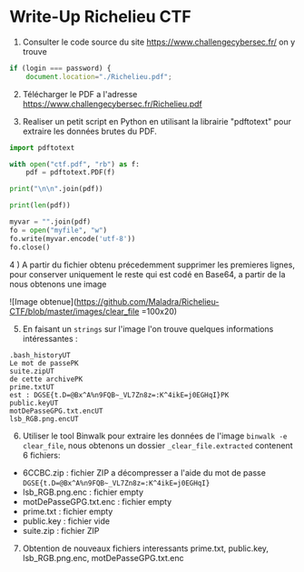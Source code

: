# Write-Up Richelieu CTF

1) Consulter le code source du site https://www.challengecybersec.fr/ on y trouve


```javascript
if (login === password) {
    document.location="./Richelieu.pdf";
```


2) Télécharger le PDF a l'adresse https://www.challengecybersec.fr/Richelieu.pdf


3) Realiser un petit script en Python en utilisant la librairie "pdftotext" pour extraire les données brutes du PDF.


```python
import pdftotext

with open("ctf.pdf", "rb") as f:
    pdf = pdftotext.PDF(f)

print("\n\n".join(pdf))

print(len(pdf))

myvar = "".join(pdf)
fo = open("myfile", "w")
fo.write(myvar.encode('utf-8'))
fo.close()
```

4 ) A partir du fichier obtenu précedemment supprimer les premieres lignes, pour conserver uniquement le reste qui est codé en Base64, a partir de la nous obtenons une image 

![Image obtenue](https://github.com/Maladra/Richelieu-CTF/blob/master/images/clear_file =100x20)


5) En faisant un `strings` sur l'image l'on trouve quelques informations intéressantes : 

```
.bash_historyUT  
Le mot de passePK  
suite.zipUT  
de cette archivePK  
prime.txtUT  
est : DGSE{t.D=@Bx^A%n9FQB~_VL7Zn8z=:K^4ikE=j0EGHqI}PK  
public.keyUT  
motDePasseGPG.txt.encUT  
lsb_RGB.png.encUT
```


6) Utiliser le tool Binwalk pour extraire les données de l'image `binwalk -e clear_file`, nous obtenons un dossier `_clear_file.extracted` contenent 6 fichiers: 
- 6CCBC.zip : fichier ZIP a décompresser a l'aide du mot de passe `DGSE{t.D=@Bx^A%n9FQB~_VL7Zn8z=:K^4ikE=j0EGHqI}`
- lsb_RGB.png.enc : fichier empty
- motDePasseGPG.txt.enc : fichier empty
- prime.txt : fichier empty
- public.key : fichier vide
- suite.zip : fichier ZIP


7)  Obtention de nouveaux fichiers interessants prime.txt, public.key, lsb_RGB.png.enc, motDePasseGPG.txt.enc
